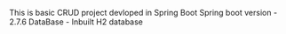 This is basic CRUD project devloped in Spring Boot
Spring boot version - 2.7.6
DataBase - Inbuilt H2 database
